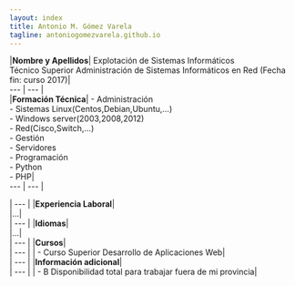 ```yaml
---
layout: index
title: Antonio M. Gómez Varela
tagline: antoniogomezvarela.github.io
---
```


|**Nombre y Apellidos**| Explotación de Sistemas Informáticos    
				   	     Técnico Superior Administración de Sistemas Informáticos en Red (Fecha fin: curso 2017)|  
 --- | --- |  
|**Formación Técnica**|	- Administración  
  				  		- Sistemas Linux(Centos,Debian,Ubuntu,...)   
					  		- Windows server(2003,2008,2012)    
					  		- Red(Cisco,Switch,...)    
					  	- Gestión  
					  		- Servidores       
					  	- Programación  
					  		- Python   
					  		- PHP|      
--- | --- |  	
 










| --- |
|**Experiencia Laboral**|  
|...|  
| --- |
|**Idiomas**|  
|...|  
| --- |
|**Cursos**|  
| --- |
|	- Curso Superior Desarrollo de Aplicaciones Web|  
| --- |
|**Información adicional**|  
| --- |
|	- B Disponibilidad total para trabajar fuera de mi provincia|  
